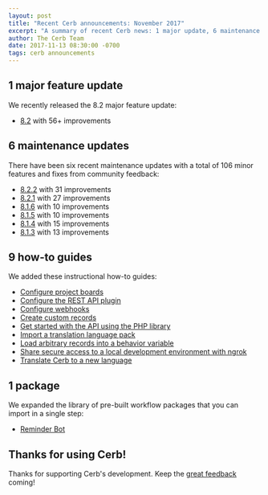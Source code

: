 ```yaml
---
layout: post
title: "Recent Cerb announcements: November 2017"
excerpt: "A summary of recent Cerb news: 1 major update, 6 maintenance updates, 9 how-to guides, and 1 pre-built package."
author: The Cerb Team
date: 2017-11-13 08:30:00 -0700
tags: cerb announcements
---
```


## 1 major feature update

We recently released the 8.2 major feature update:

* [8.2](/releases/8.2/) with 56+ improvements

## 6 maintenance updates

There have been six recent maintenance updates with a total of 106 minor features and fixes from community feedback:

* [8.2.2](/releases/8.2.2/) with 31 improvements
* [8.2.1](/releases/8.2.1/) with 27 improvements
* [8.1.6](/releases/8.1.6/) with 10 improvements
* [8.1.5](/releases/8.1.5/) with 10 improvements
* [8.1.4](/releases/8.1.4/) with 15 improvements
* [8.1.3](/releases/8.1.3/) with 13 improvements

## 9 how-to guides

We added these instructional how-to guides:

* [Configure project boards](/guides/project-boards/configure/)
* [Configure the REST API plugin](/guides/api/configure-plugin/)
* [Configure webhooks](/guides/webhooks/configure/)
* [Create custom records](/guides/records/custom-records/)
* [Get started with the API using the PHP library](/guides/api/using-php/)
* [Import a translation language pack](/guides/localization/import-translation/)
* [Load arbitrary records into a behavior variable](/guides/bots/load-records/)
* [Share secure access to a local development environment with ngrok](/guides/developers/ngrok/)
* [Translate Cerb to a new language](/guides/localization/create-translation/)

## 1 package

We expanded the library of pre-built workflow packages that you can import in a single step:

* [Reminder Bot](/packages/reminder-bot/)

## Thanks for using Cerb!

Thanks for supporting Cerb's development.  Keep the [great feedback](https://github.com/jstanden/cerb/issues) coming!
